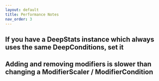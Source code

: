 ```yaml
---
layout: default
title: Performance Notes
nav_order: 3
---
```


## If you have a DeepStats instance which always uses the same DeepConditions, set it

## Adding and removing modifiers is slower than changing a ModifierScaler / ModifierCondition